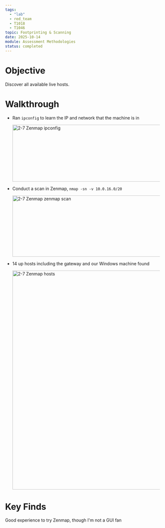 ```yaml
---
tags:
  - "lab"
  - red_team
  - T1018
  - T1046
topic: Footprinting & Scanning
date: 2025-10-14
module: Assessment Methodologies
status: completed
---
```

# Objective

Discover all available live hosts.

# Walkthrough

- Ran `ipconfig` to learn the IP and network that the machine is in

  <img width="604" height="185" alt="2-7  Zenmap ipconfig" src="https://github.com/user-attachments/assets/32615cad-6866-47c7-bbf9-fa90a5f68fe1" />

- Conduct a scan in Zenmap, `nmap -sn -v 10.0.16.0/20`

  <img width="911" height="199" alt="2-7  Zenmap zenmap scan" src="https://github.com/user-attachments/assets/048e86c5-bd82-4bcd-b7ba-c5150907ba72" />

- 14 up hosts including the gateway and our Windows machine found

  <img width="1138" height="712" alt="2-7  Zenmap hosts" src="https://github.com/user-attachments/assets/295daf7e-8315-494d-bbac-27feaeeb8544" />

# Key Finds

Good experience to try Zenmap, though I'm not a GUI fan
